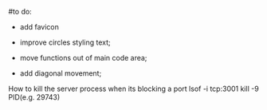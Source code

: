 #to do:

<!-- - draw circle
- add event
- generate player (server) with his position, id, name, color other data
- (server send to front this info and front renders)
- clients sends info to server (direction of movement), then server calc coordinates of users and broadcast them back; -->
<!-- - do chat -->
<!-- - add event on Enter
- add if input.value === "" then return; -->
<!-- - add scroll in chat; -->
<!-- - add avatars -->

- add favicon

- improve circles styling text;
- move functions out of main code area;
- add diagonal movement;

How to kill the server process when its blocking a port
lsof -i tcp:3001
kill -9 PID(e.g. 29743)
